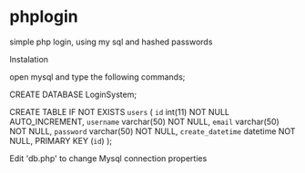 # phplogin
 simple php login, using my sql and hashed passwords

Instalation

open mysql and type the following commands;

CREATE DATABASE LoginSystem;


CREATE TABLE IF NOT EXISTS `users` (
 `id` int(11) NOT NULL AUTO_INCREMENT,
 `username` varchar(50) NOT NULL,
 `email` varchar(50) NOT NULL,
 `password` varchar(50) NOT NULL,
 `create_datetime` datetime NOT NULL,
 PRIMARY KEY (`id`)
);

Edit 'db.php' to change Mysql connection properties
